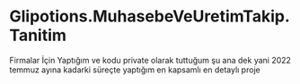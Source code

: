 # Glipotions.MuhasebeVeUretimTakip.Tanitim
Firmalar İçin Yaptığım ve kodu private olarak tuttuğum şu ana dek yani 2022 temmuz ayına kadarki süreçte yaptığım en kapsamlı en detaylı proje
